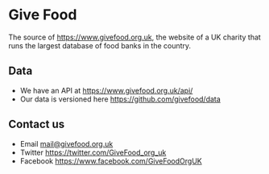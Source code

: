 # Give Food

The source of https://www.givefood.org.uk, the website of a UK charity that runs the largest database of food banks in the country.

## Data

* We have an API at https://www.givefood.org.uk/api/
* Our data is versioned here https://github.com/givefood/data

## Contact us

* Email mail@givefood.org.uk 
* Twitter https://twitter.com/GiveFood_org_uk
* Facebook https://www.facebook.com/GiveFoodOrgUK

